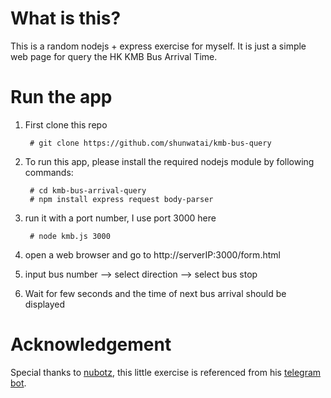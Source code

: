 # What is this?
This is a random nodejs + express exercise for myself.
It is just a simple web page for query the HK KMB Bus Arrival Time.

# Run the app
1. First clone this repo

        # git clone https://github.com/shunwatai/kmb-bus-query

2. To run this app, please install the required nodejs module by following commands:
    
        # cd kmb-bus-arrival-query
        # npm install express request body-parser

3. run it with a port number, I use port 3000 here

        # node kmb.js 3000
        
4. open a web browser and go to http://serverIP:3000/form.html

5. input bus number --> select direction --> select bus stop

6. Wait for few seconds and the time of next bus arrival should be displayed

# Acknowledgement
Special thanks to [nubotz](https://github.com/nubotz), this little exercise is referenced from his [telegram bot](https://github.com/nubotz/hk9busbot).

